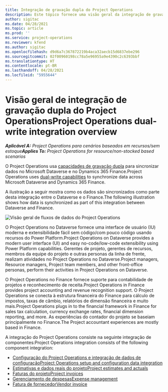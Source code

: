 ```yaml
---
title: Integração de gravação dupla do Project Operations
description: Este tópico fornece uma visão geral da integração de gravação dupla do Project Operations.
author: sigitac
ms.date: 04/28/2021
ms.topic: article
ms.prod: ''
ms.service: project-operations
ms.reviewer: kfend
ms.author: sigitac
ms.openlocfilehash: d9d6a7c367872219b4aca32aecb15d6837ebe296
ms.sourcegitcommit: 02f00960198cc78a5e96955a9e4390c2c6393bbf
ms.translationtype: HT
ms.contentlocale: pt-BR
ms.lasthandoff: 04/28/2021
ms.locfileid: "5955644"
---
```

# <a name="project-operations-dual-write-integration-overview"></a><span data-ttu-id="54ebc-103">Visão geral de integração de gravação dupla do Project Operations</span><span class="sxs-lookup"><span data-stu-id="54ebc-103">Project Operations dual-write integration overview</span></span>

<span data-ttu-id="54ebc-104">_**Aplicável A:** Project Operations para cenários baseados em recursos/sem estoque_</span><span class="sxs-lookup"><span data-stu-id="54ebc-104">_**Applies To:** Project Operations for resource/non-stocked based scenarios_</span></span>

<span data-ttu-id="54ebc-105">O Project Operations usa [capacidades de gravação dupla](/dynamics365/fin-ops-core/dev-itpro/data-entities/dual-write/dual-write-home-page) para sincronizar dados no Microsoft Dataverse e no Dynamics 365 Finance.</span><span class="sxs-lookup"><span data-stu-id="54ebc-105">Project Operations uses [dual-write capabilities](/dynamics365/fin-ops-core/dev-itpro/data-entities/dual-write/dual-write-home-page) to synchronize data across Microsoft Dataverse and Dynamics 365 Finance.</span></span>

<span data-ttu-id="54ebc-106">A ilustração a seguir mostra como os dados são sincronizados como parte desta integração entre o Dataverse e o Finance.</span><span class="sxs-lookup"><span data-stu-id="54ebc-106">The following illustration shows how data is synchronized as part of this integration between Dataverse and Finance.</span></span>

![Visão geral de fluxos de dados do Project Operations](./media/ProjectOperationsFlows.jpg)

<span data-ttu-id="54ebc-108">O Project Operations no Dataverse fornece uma interface de usuário (IU) moderna e extensibilidade fácil sem código/com pouco código usando recursos do Power Platform.</span><span class="sxs-lookup"><span data-stu-id="54ebc-108">Project Operations on Dataverse provides a modern user interface (UI) and easy no-code/low-code extensibility using Power Platform capabilities.</span></span> <span data-ttu-id="54ebc-109">Gerentes de projeto, gerentes de recursos, membros da equipe do projeto e outras personas da linha de frente, realizam atividades no Project Operations no Dataverse.</span><span class="sxs-lookup"><span data-stu-id="54ebc-109">Project managers, Resource managers, Project team members, and other front-office personas, perform their activities in Project Operations on Dataverse.</span></span>

<span data-ttu-id="54ebc-110">O Project Operations no Finance fornece suporte para contabilidade de projetos e reconhecimento de receita.</span><span class="sxs-lookup"><span data-stu-id="54ebc-110">Project Operations in Finance provides project accounting and revenue recognition support.</span></span> <span data-ttu-id="54ebc-111">O Project Operations se conecta à estrutura financeira do Finance para cálculo de impostos, taxas de câmbio, relatórios de dimensão financeira e muito mais.</span><span class="sxs-lookup"><span data-stu-id="54ebc-111">Project Operations plugs in to the financial framework in Finance for sales tax calculation, currency exchange rates, financial dimension reporting, and more.</span></span> <span data-ttu-id="54ebc-112">As experiências do contador do projeto se baseiam principalmente no Finance.</span><span class="sxs-lookup"><span data-stu-id="54ebc-112">The Project accountant experiences are mostly based in Finance.</span></span>

<span data-ttu-id="54ebc-113">A integração do Project Operations consiste na seguinte integração de componentes:</span><span class="sxs-lookup"><span data-stu-id="54ebc-113">Project Operations integration consists of the following component integration:</span></span>


- [<span data-ttu-id="54ebc-114">Configuração do Project Operations e integração de dados de configuração</span><span class="sxs-lookup"><span data-stu-id="54ebc-114">Project Operations setup and configuration data integration</span></span>](resource-dual-write-setup-integration.md) 
- [<span data-ttu-id="54ebc-115">Estimativas e dados reais do projeto</span><span class="sxs-lookup"><span data-stu-id="54ebc-115">Project estimates and actuals</span></span>](resource-dual-write-estimates-actuals.md)
- [<span data-ttu-id="54ebc-116">Faturas do projeto</span><span class="sxs-lookup"><span data-stu-id="54ebc-116">Project invoices</span></span>](resource-dual-write-project-invoice.md)
- [<span data-ttu-id="54ebc-117">Gerenciamento de despesas</span><span class="sxs-lookup"><span data-stu-id="54ebc-117">Expense management</span></span>](resource-dual-write-expense.md)
- [<span data-ttu-id="54ebc-118">Fatura de fornecedor</span><span class="sxs-lookup"><span data-stu-id="54ebc-118">Vendor invoice</span></span>](resource-dual-write-vendor-invoice.md)
